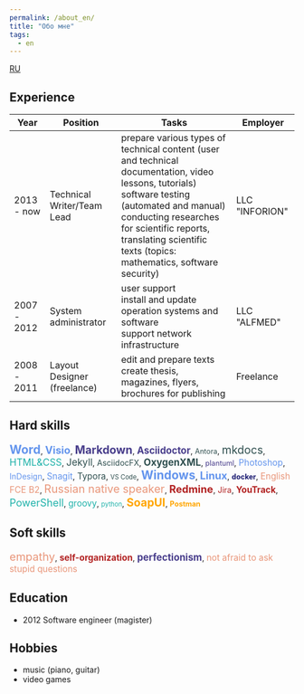 ```yaml
---
permalink: /about_en/
title: "Обо мне"
tags:
  - en
---
```


[RU](/about_ru/)

## Experience

| Year         | Position                    | Tasks                                                        | Employer       |
| ------------ | --------------------------- | ------------------------------------------------------------ | -------------- |
| 2013 - now   | Technical Writer/Team Lead  | prepare various types of technical content (user and technical documentation, video lessons, tutorials)<br />software testing (automated and manual) <br />conducting researches for scientific reports, translating scientific texts (topics: mathematics, software security) | LLC "INFORION" |
| 2007 - 2012  | System administrator        | user support<br />install and update operation systems and software<br />support network infrastructure | LLC "ALFMED"   |
| 2008 -  2011 | Layout Designer (freelance) | edit and prepare texts<br />create thesis, magazines, flyers, brochures for publishing | Freelance      |

## Hard skills

<span style="color:#6495ED;font-size:1.5em;font-weight:bold;">Word</span>, <span style="color:#6495ED;font-size:1.3em;font-weight:bold">Visio</span>, <span style="color:#483D8B;font-size:1.4em;font-weight:bold;">Markdown</span>, <span style="color:#483D8B;font-size:1.2em;font-weight:bold;">Asciidoctor</span>, <span style="color:#2F4F4F;font-size:0.9em;font-weight:normal;">Antora</span>, <span style="color:#2F4F4F;font-size:1.4em;font-weight:normal;">mkdocs</span>, <span style="color:#20B2AA;font-size:1.2em;font-weight:normal;">HTML&CSS</span>, <span style="color:#2F4F4F;font-size:1.2em;font-weight:normal;">Jekyll</span>, <span style="color:#2F4F4F;font-size:1.0em;font-weight:normal;">AsciidocFX</span>, <span style="color:#2F4F4F;font-size:1.2em;font-weight:bold;">OxygenXML</span>, <span style="color:#483D8B;font-size:0.9em;font-weight:normal;">plantuml</span>, <span style="color:#6495ED;font-size:1.1em;font-weight:normal;">Photoshop</span>, <span style="color:#6495ED;font-size:1.0em;font-weight:normal;">InDesign</span>, <span style="color:#6495ED;font-size:1.1em;font-weight:normal;">Snagit</span>, <span style="color:#2F4F4F;font-size:1.1em;font-weight:normal;">Typora</span>, <span style="color:#2F4F4F;font-size:0.8em;font-weight:normal;">VS Code</span>, <span style="color:#6495ED;font-size:1.5em;font-weight:bold;">Windows</span>, <span style="color:#6495ED;font-size:1.3em;font-weight:bold;">Linux</span>, <span style="color:#191970;font-size:0.9em;font-weight:bold;">docker</span>, <span style="color:#E9967A;font-size:1.1em;font-weight:normal;">English FCE B2</span>, <span style="color:#E9967A;font-size:1.4em;font-weight:normal;">Russian native speaker</span>, <span style="color:#B22222;font-size:1.3em;font-weight:bold;">Redmine</span>, <span style="color:#B22222;font-size:1.0em;font-weight:normal;">Jira</span>, <span style="color:#B22222;font-size:1.1em;font-weight:bold;">YouTrack</span>, <span style="color:#20B2AA;font-size:1.3em;font-weight:normal;">PowerShell</span>, <span style="color:#20B2AA;font-size:1.1em;font-weight:normal;">groovy</span>, <span style="color:#20B2AA;font-size:0.8em;font-weight:normal;">python</span>, <span style="color:#FFA500;font-size:1.4em;font-weight:bold;">SoapUI</span>, <span style="color:#FFA500;font-size:0.9em;font-weight:bold;">Postman</span>

## Soft skills

<span style="color:#E9967A;font-size:1.4em;font-weight:normal;">empathy</span>, <span style="color:#B22222;font-size:1.1em;font-weight:bold;">self-organization</span>, <span style="color:#483D8B;font-size:1.2em;font-weight:bold;">perfectionism</span>, <span style="color:#E9967A;font-size:1.1em;font-weight:normal;">not afraid to ask stupid questions</span>

## Education

* 2012 Software engineer (magister)

## Hobbies

* music (piano, guitar)
* video games 
